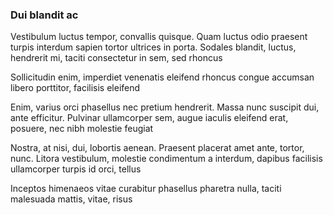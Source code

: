 ### Dui blandit ac

Vestibulum luctus tempor, convallis quisque. Quam luctus odio praesent turpis interdum sapien tortor ultrices in porta. Sodales blandit, luctus, hendrerit mi, taciti consectetur in sem, sed rhoncus

Sollicitudin enim, imperdiet venenatis eleifend rhoncus congue accumsan libero porttitor, facilisis eleifend

Enim, varius orci phasellus nec pretium hendrerit. Massa nunc suscipit dui, ante efficitur. Pulvinar ullamcorper sem, augue iaculis eleifend erat, posuere, nec nibh molestie feugiat

Nostra, at nisi, dui, lobortis aenean. Praesent placerat amet ante, tortor, nunc. Litora vestibulum, molestie condimentum a interdum, dapibus facilisis ullamcorper turpis id orci, tellus

Inceptos himenaeos vitae curabitur phasellus pharetra nulla, taciti malesuada mattis, vitae, risus



